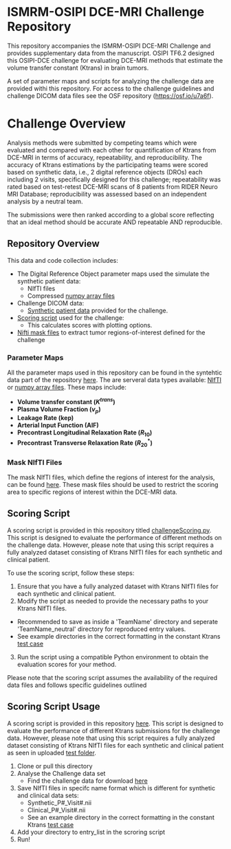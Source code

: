 # ISMRM-OSIPI DCE-MRI Challenge Repository

This repository accompanies the ISMRM-OSIPI DCE-MRI Challenge and provides supplementary data from the manuscript. OSIPI TF6.2 designed this OSIPI-DCE challenge for evaluating DCE-MRI methods that estimate the volume transfer constant (Ktrans) in brain tumors.

A set of parameter maps and scripts for analyzing the challenge data are provided withi this repository. For access to the challenge guidelines and challenge DICOM data files see the OSF repository (https://osf.io/u7a6f).

# Challenge Overview

 Analysis methods were submitted by competing teams which were evaluated and compared with each other for quantification of Ktrans from DCE-MRI in terms of accuracy, repeatability, and reproducibility. The accuracy of Ktrans estimations by the participating teams were scored based on synthetic data, i.e., 2 digital reference objects (DROs) each including 2 visits, specifically designed for this challenge; repeatability was rated based on test-retest DCE-MRI scans of 8 patients from RIDER Neuro MRI Database; reproducibility was assessed based on an independent analysis by a neutral team.

The submissions were then ranked according to a global score reflecting that an ideal method should be accurate AND repeatable AND reproducible.

## Repository Overview
This data and code collection includes:
- The Digital Reference Object parameter maps used the simulate the synthetic patient data:
    * NIfTI files
    * Compressed [numpy array files](SyntheticData/pythonArraysDRO)
- Challenge DICOM data:
    * [Synthetic patient data](SyntheticData/SyntheticDicom) provided for the challenge.
- [Scoring script](Scoring/challengeScoring.py) used for the challenge:
    * This calculates scores with plotting options.
- [Nifti mask files](Scoring/Masks) to extract tumor regions-of-interest defined for the challenge

### Parameter Maps

All the parameter maps used in this repository can be found in the syntehtic data part of the repository [here](SyntheticData). The are serveral data types available: [NIfTI](SyntheticData/NIfTI) or [numpy array files](SyntheticData/pythonArraysDRO). These maps include:

- **Volume transfer constant ($K^{trans}$)**
- **Plasma Volume Fraction ($v_{p}$)**
- **Leakage Rate (kep)**
- **Arterial Input Function (AIF)**
- **Precontrast Longitudinal Relaxation Rate ($R_{10}$)**
- **Precontrast Transverse Relaxation Rate ($R^{*}_{20}$)**

### Mask NIfTI Files

The mask NIfTI files, which define the regions of interest for the analysis, can be found [here](Scoring/Masks). These mask files should be used to restrict the scoring area to specific regions of interest within the DCE-MRI data.

## Scoring Script

A scoring script is provided in this repository titled [challengeScoring.py](Scoring/challengeScoring.py). This script is designed to evaluate the performance of different methods on the challenge data. However, please note that using this script requires a fully analyzed dataset consisting of Ktrans NIfTI files for each synthetic and clinical patient.

To use the scoring script, follow these steps:

1. Ensure that you have a fully analyzed dataset with Ktrans NIfTI files for each synthetic and clinical patient.
2. Modify the script as needed to provide the necessary paths to your Ktrans NIfTI files.
 - Recommended to save as inside a 'TeamName' directory and seperate 'TeamName_neutral' directory for reproduced entry values.
 - See example directories in the correct formatting in the constant Ktrans [test case](Scoring/entryDirectories)
3. Run the script using a compatible Python environment to obtain the evaluation scores for your method.

Please note that the scoring script assumes the availability of the required data files and follows specific guidelines outlined

## Scoring Script Usage

A scoring script is provided in this repository [here](Scoring/challengeScoring.py). This script is designed to evaluate the performance of different Ktrans submissions for the challenge data. However, please note that using this script requires a fully analyzed dataset consisting of Ktrans NIfTI files for each synthetic and clinical patient as seen in uploaded [test folder](Scoring/entryDirectories/constantKtransModel).

1. Clone or pull this directory
2. Analyse the Challenge data set
    - Find the challenge data for download [here](https://osf.io/u7a6f/files)
3. Save NIfTI files in specifc name format which is different for synthetic and clinical data sets:
    - Synthetic_P#_Visit#.nii
    - Clinical_P#_Visit#.nii
    - See an example directory in the correct formatting in the constant Ktrans [test case](Scoring/entryDirectories/constantKtransModel)
4. Add your directory to entry_list in the scroring script
5. Run!

